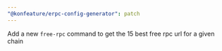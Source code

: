 ```yaml
---
"@konfeature/erpc-config-generator": patch
---
```


Add a new `free-rpc` command to get the 15 best free rpc url for a given chain
